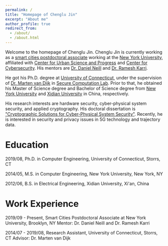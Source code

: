 ```yaml
---
permalink: /
title: "Homepage of Chenglu Jin"
excerpt: "About me"
author_profile: true
redirect_from: 
  - /about/
  - /about.html
---
```


Welcome to the homepage of Chenglu Jin. Chenglu Jin is currently working as a [smart cities postdoctoral associate](https://cusp.nyu.edu/profiles/chenglu-jin) working at the [New York University](https://www.nyu.edu/), affiliated with [Center for Urban Science and Progress](https://cusp.nyu.edu/) and [Center for Cybersecurity](http://cyber.nyu.edu/). His mentors are [Dr. Daniel Neill](https://cs.nyu.edu/~neill/) and [Dr. Ramesh Karri](https://engineering.nyu.edu/faculty/ramesh-karri).

He got his Ph.D. degree at [University of Connecticut](https://uconn.edu/), under the supervision of [Dr. Marten van Dijk](https://scl.engr.uconn.edu/people/marten/info.php) in [Secure Computation Lab](https://scl.engr.uconn.edu/index.php). Prior to that, he obtained his Master of Science degree and Bachelor of Science degree from [New York University](https://www.nyu.edu) and [Xidian University](https://en.xidian.edu.cn/) in China, respectively. 

His research interests are hardware security, cyber-physical system security, and applied cryptography. His doctoral dissertation is ["Cryptographic Solutions for Cyber-Physical System Security"](https://opencommons.uconn.edu/dissertations/2268/). Recently, he is interested in security and privacy issues in 5G technology and trajectory data.


# Education

2019/08, Ph.D. in Computer Engineering, University of Connecticut, Storrs, CT

2014/05, M.S. in Computer Engineering, New York University, New York, NY

2012/06, B.S. in Electrical Engineering, Xidian University, Xi'an, China

# Work Experience

2019/09 - Present, Smart Cities Postdoctoral Associate at New York University, Brooklyn, NY
Mentor: Dr. Daniel Neill and Dr. Ramesh Karri

2014/07 - 2019/08, Research Assistant, University of Connecticut, Storrs, CT
Advisor: Dr. Marten van Dijk

